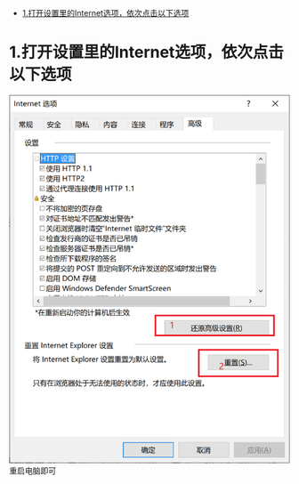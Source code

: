 <!-- TOC -->

- [1.打开设置里的Internet选项，依次点击以下选项](#1打开设置里的internet选项依次点击以下选项)

<!-- /TOC -->
# 1.打开设置里的Internet选项，依次点击以下选项
![](1.png)
重启电脑即可